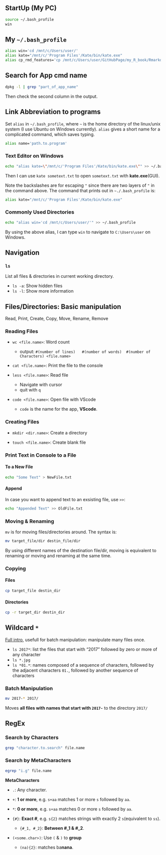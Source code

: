 StartUp (My PC)
------------------------------
```bash
source ~/.bash_profile
win
```

## My `~/.bash_profile`

```bash
alias win='cd /mnt/c/Users/user/'
alias kate="/mnt/c/'Program Files'/Kate/bin/kate.exe"
alias cp_rmd_features='cp /mnt/c/Users/user/GitHubPage/my_R_book/Rmarkdown_features/rmd_features.html /mnt/c/Users/user/GitHubPage/liao961120.github.io/notes'
```


Search for App cmd name
--------------------------------

```bash
dpkg -l | grep "part_of_app_name"
```

Then check the second column in the output.


Link Abbreviation to programs
----------------------------------------

Set `alias` in `~/.bash_profile`, where `~` is the home directory of the linux/unix system (I use Ubuntu on Windows currently). `alias` gives a short name for a complicated command, which saves typing.

```bash
alias name='path.to.program'
```

### Text Editor on Windows

```bash
echo "alias kate=\"/mnt/c/'Program Files'/Kate/bin/kate.exe\"" >> ~/.bash_profile
```
Then I can use `kate sometext.txt` to open `sometext.txt` with **kate.exe**(GUI).

Note the backslashes are for escaping `"` since there are two layers of `"` in the command above. The command that prints out in `~./.bash_profile` is:
```bash
alias kate="/mnt/c/'Program Files'/Kate/bin/kate.exe"
```

### Commonly Used Directories
```bash
echo "alias win='cd /mnt/c/Users/user/'" >> ~/.bash_profile
```
By using the above alias, I can type `win` to navigate to `C:\Users\user` on Windows.

Navigation
-----------------------------------------------

### `ls`
List all files & directories in current working directory.

- `ls -a`: Show hidden files
- `ls -l`: Show more information


Files/Directories: Basic manipulation
-------------------------------------------

Read, Print, Create, Copy, Move, Rename, Remove

### Reading Files

- `wc <file.name>`: Word count
    - output: `#(number of lines)   #(number of words)  #(number of Characters) <file.name>`

- `cat <file.name>`: Print the file to the console

- `less <file.name>`: Read file
    - Navigate with cursor
    - quit with `q`

- `code <file.name>`: Open file with VScode
    - `code` is the name for the app, **VScode**.

### Creating Files

- `mkdir <dir.name>`: Create a directory

- `touch <file.name>`: Create blank file

### Print Text in Console to a File
#### To a New File
```bash
echo "Some Text" > NewFile.txt
```

#### Append
In case you want to append text to an exsisting file, use `>>`:
```bash
echo "Appended Text" >> OldFile.txt
```

### Moving & Renaming
`mv` is for moving files/directories around. The syntax is:
```bash
mv target_file/dir destin_file/dir
```

By using different names of the destination file/dir, moving is equivalent to renaming or moving and renaming at the same time.

### Copying

#### Files
```bash
cp target_file destin_dir
```

#### Directories

```bash
cp -r target_dir destin_dir
```


Wildcard `*`
----------------------------------------

[Full intro](https://bookdown.org/sean/the-unix-workbench/working-with-unix.html#get-wild), usefull for batch manipulation: manipulate many files once.

- `ls 2017*`: list the files that start with “2017” followed by zero or more of any character
- `ls *.jpg`
- `ls *01.*`: names composed of a sequence of characters, followed by the adjacent characters `01.`, followed by another sequence of characters

### Batch Manipulation

```bash
mv 2017-* 2017/
```

Moves **all files with names that start with `2017-`** to the directory `2017/`

RegEx
------------------------------------

### Search by Characters
```bash
grep "character.to.search" file.name
```

### Search by MetaCharacters

```bash
egrep "i.g" file.name
```

**MetaCharacters**

- `.`: Any character.

- `+`: **1 or more**, e.g. `s+aa` matches 1 or more `s` followed by `aa`.

- `*`: **0 or more**, e.g. `s+aa` matches 0 or more `s` followed by `aa`.

- `{#}`: **Exact #**, e.g. `s{2}` matches strings with exactly 2 `s`(equivalent to `ss`).
	- `{#_1, #_2}`: **Between #_1 & #_2**.

- `(<some.char>)`: Use `(` & `)` to **group**
	- `(na){2}`: matches ba**nana**.
	
